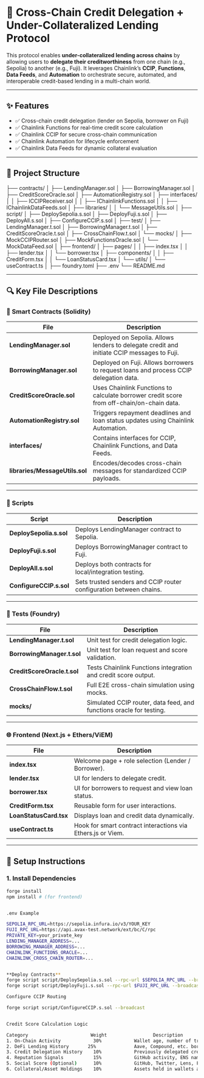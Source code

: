 # 🌉 Cross-Chain Credit Delegation + Under-Collateralized Lending Protocol

This protocol enables **under-collateralized lending across chains** by allowing users to **delegate their creditworthiness** from one chain (e.g., Sepolia) to another (e.g., Fuji). It leverages Chainlink’s **CCIP**, **Functions**, **Data Feeds**, and **Automation** to orchestrate secure, automated, and interoperable credit-based lending in a multi-chain world.

---

## ✨ Features

- ✅ Cross-chain credit delegation (lender on Sepolia, borrower on Fuji)
- ✅ Chainlink Functions for real-time credit score calculation
- ✅ Chainlink CCIP for secure cross-chain communication
- ✅ Chainlink Automation for lifecycle enforcement
- ✅ Chainlink Data Feeds for dynamic collateral evaluation

---

## 📁 Project Structure

├── contracts/
│ ├── LendingManager.sol
│ ├── BorrowingManager.sol
│ ├── CreditScoreOracle.sol
│ ├── AutomationRegistry.sol
│ ├── interfaces/
│ │ ├── ICCIPReceiver.sol
│ │ ├── IChainlinkFunctions.sol
│ │ ├── IChainlinkDataFeeds.sol
│ ├── libraries/
│ │ └── MessageUtils.sol
│
├── script/
│ ├── DeploySepolia.s.sol
│ ├── DeployFuji.s.sol
│ ├── DeployAll.s.sol
│ ├── ConfigureCCIP.s.sol
│
├── test/
│ ├── LendingManager.t.sol
│ ├── BorrowingManager.t.sol
│ ├── CreditScoreOracle.t.sol
│ ├── CrossChainFlow.t.sol
│ └── mocks/
│ ├── MockCCIPRouter.sol
│ ├── MockFunctionsOracle.sol
│ └── MockDataFeed.sol
│
├── frontend/
│ ├── pages/
│ │ ├── index.tsx
│ │ ├── lender.tsx
│ │ └── borrower.tsx
│ ├── components/
│ │ ├── CreditForm.tsx
│ │ └── LoanStatusCard.tsx
│ └── utils/
│ └── useContract.ts
│
├── foundry.toml
├── .env
└── README.md


---

## 🔍 Key File Descriptions

### 🔐 Smart Contracts (Solidity)

| File | Description |
|------|-------------|
| **LendingManager.sol** | Deployed on Sepolia. Allows lenders to delegate credit and initiate CCIP messages to Fuji. |
| **BorrowingManager.sol** | Deployed on Fuji. Allows borrowers to request loans and process CCIP delegation data. |
| **CreditScoreOracle.sol** | Uses Chainlink Functions to calculate borrower credit score from off-chain/on-chain data. |
| **AutomationRegistry.sol** | Triggers repayment deadlines and loan status updates using Chainlink Automation. |
| **interfaces/** | Contains interfaces for CCIP, Chainlink Functions, and Data Feeds. |
| **libraries/MessageUtils.sol** | Encodes/decodes cross-chain messages for standardized CCIP payloads. |

---

### 📜 Scripts

| Script | Description |
|--------|-------------|
| **DeploySepolia.s.sol** | Deploys LendingManager contract to Sepolia. |
| **DeployFuji.s.sol** | Deploys BorrowingManager contract to Fuji. |
| **DeployAll.s.sol** | Deploys both contracts for local/integration testing. |
| **ConfigureCCIP.s.sol** | Sets trusted senders and CCIP router configuration between chains. |

---

### 🧪 Tests (Foundry)

| File | Description |
|------|-------------|
| **LendingManager.t.sol** | Unit test for credit delegation logic. |
| **BorrowingManager.t.sol** | Unit test for loan request and score validation. |
| **CreditScoreOracle.t.sol** | Tests Chainlink Functions integration and credit score output. |
| **CrossChainFlow.t.sol** | Full E2E cross-chain simulation using mocks. |
| **mocks/** | Simulated CCIP router, data feed, and functions oracle for testing. |

---

### 🌐 Frontend (Next.js + Ethers/ViEM)

| File | Description |
|------|-------------|
| **index.tsx** | Welcome page + role selection (Lender / Borrower). |
| **lender.tsx** | UI for lenders to delegate credit. |
| **borrower.tsx** | UI for borrowers to request and view loan status. |
| **CreditForm.tsx** | Reusable form for user interactions. |
| **LoanStatusCard.tsx** | Displays loan and credit data dynamically. |
| **useContract.ts** | Hook for smart contract interactions via Ethers.js or Viem. |

---

## 🔧 Setup Instructions

### 1. Install Dependencies

```bash
forge install
npm install # (for frontend)


.env Example

SEPOLIA_RPC_URL=https://sepolia.infura.io/v3/YOUR_KEY
FUJI_RPC_URL=https://api.avax-test.network/ext/bc/C/rpc
PRIVATE_KEY=your_private_key
LENDING_MANAGER_ADDRESS=...
BORROWING_MANAGER_ADDRESS=...
CHAINLINK_FUNCTIONS_ORACLE=...
CHAINLINK_CROSS_CHAIN_ROUTER=...


**Deploy Contracts**
forge script script/DeploySepolia.s.sol --rpc-url $SEPOLIA_RPC_URL --broadcast
forge script script/DeployFuji.s.sol --rpc-url $FUJI_RPC_URL --broadcast

Configure CCIP Routing

forge script script/ConfigureCCIP.s.sol --broadcast


Credit Score Calculation Logic

Category	                   Weight	              Description
1. On-Chain Activity        	30%	           Wallet age, number of transactions, gas spent
2. DeFi Lending History   	  25%	           Aave, Compound, etc. borrowing/repayment track record
3. Credit Delegation History	10%	           Previously delegated credit & repayment status
4. Reputation Signals	        15%            GitHub activity, ENS name, Proof of Humanity
5. Social Score (Optional)   	10%	           GitHub, Twitter, Lens, Farcaster (Sybil-resistance)
6. Collateral/Asset Holdings	10%	           Assets held in wallets as soft fallback
